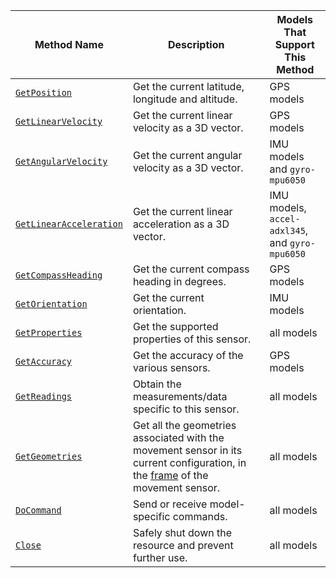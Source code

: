 <!-- prettier-ignore -->
Method Name | Description | Models That Support This Method
----------- | ----------- | -------------------------------
[`GetPosition`](/platform/build/configure/components/movement-sensor/#getposition) | Get the current latitude, longitude and altitude. | GPS models
[`GetLinearVelocity`](/platform/build/configure/components/movement-sensor/#getlinearvelocity) | Get the current linear velocity as a 3D vector. | GPS models
[`GetAngularVelocity`](/platform/build/configure/components/movement-sensor/#getangularvelocity) | Get the current angular velocity as a 3D vector. | IMU models and `gyro-mpu6050`
[`GetLinearAcceleration`](/platform/build/configure/components/movement-sensor/#getlinearacceleration) | Get the current linear acceleration as a 3D vector. | IMU models,  `accel-adxl345`, and `gyro-mpu6050`
[`GetCompassHeading`](/platform/build/configure/components/movement-sensor/#getcompassheading) | Get the current compass heading in degrees. | GPS models
[`GetOrientation`](/platform/build/configure/components/movement-sensor/#getorientation) | Get the current orientation. | IMU models
[`GetProperties`](/platform/build/configure/components/movement-sensor/#getproperties) | Get the supported properties of this sensor. | all models
[`GetAccuracy`](/platform/build/configure/components/movement-sensor/#getaccuracy) | Get the accuracy of the various sensors. | GPS models
[`GetReadings`](/platform/build/configure/components/movement-sensor/#getreadings) | Obtain the measurements/data specific to this sensor. | all models
[`GetGeometries`](/platform/build/configure/components/movement-sensor/#getgeometries) | Get all the geometries associated with the movement sensor in its current configuration, in the [frame](/platform/build/configure/services/frame-system/) of the movement sensor. | all models
[`DoCommand`](/platform/build/configure/components/movement-sensor/#docommand) | Send or receive model-specific commands. | all models
[`Close`](/platform/build/configure/components/movement-sensor/#close) | Safely shut down the resource and prevent further use. | all models
